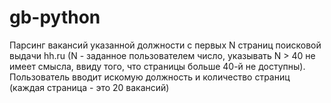 # gb-python
Парсинг вакансий указанной должности с первых N страниц поисковой выдачи hh.ru (N - заданное пользователем число, указывать N > 40 не имеет смысла, ввиду того, что страницы больше 40-й не доступны).
Пользователь вводит искомую должность и количество страниц (каждая страница - это 20 вакансий)
